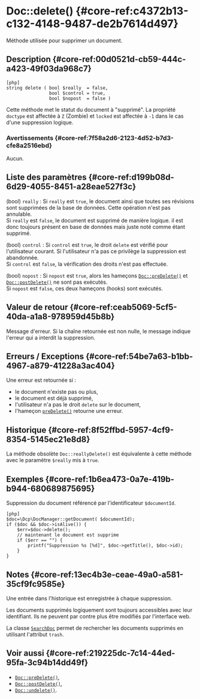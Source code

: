 # Doc::delete() {#core-ref:c4372b13-c132-4148-9487-de2b7614d497}

<div class="short-description" markdown="1">
Méthode utilisée pour supprimer un document.
</div>

## Description {#core-ref:00d0521d-cb59-444c-a423-49f03da968c7}

    [php]
    string delete ( bool $really  = false, 
                    bool $control = true, 
                    bool $nopost  = false )

Cette méthode met le statut du document à "supprimé". La propriété `doctype`
est affectée à `Z` (Zombie) et `locked` est affectée à `-1` dans le cas d'une
suppression logique.

### Avertissements {#core-ref:7f58a2d6-2123-4d52-b7d3-cfe8a2516ebd}

Aucun.

## Liste des paramètres {#core-ref:d199b08d-6d29-4055-8451-a28eae527f3c}


(bool) `really`
:   Si `really` est `true`, le document ainsi que toutes ses révisions sont 
    supprimées de la base de données. Cette opération n'est pas annulable.  
    Si `really` est `false`, le document est supprimé de manière logique. il
    est donc toujours présent en base de données mais juste noté comme étant
    supprimé.

(bool) `control`
:   Si `control` est `true`, le droit `delete` est vérifié pour l'utilisateur
    courant. Si l'utilisateur n'a pas ce privilège la suppression est abandonnée.  
    Si `control` est `false`, la vérification des droits n'est pas effectuée.


(bool) `nopost`
:   Si `nopost` est `true`, alors les hameçons [`Doc::preDelete()`][docpreDelete]
    et [`Doc::postDelete()`][docpostDelete] ne sont pas exécutés.  
    Si `nopost` est `false`, ces deux hameçons (hooks) sont exécutés.

## Valeur de retour {#core-ref:ceab5069-5cf5-40da-a1a8-978959d45b8b}

Message d'erreur. Si la chaîne retournée est non nulle, le message indique
l'erreur qui a interdit la suppression.

## Erreurs / Exceptions {#core-ref:54be7a63-b1bb-4967-a879-41228a3ac404}

Une erreur est retournée si :

*   le document n'existe pas ou plus,
*   le document est déjà supprimé,
*   l'utilisateur n'a pas le droit `delete` sur le document,
*   l'hameçon [`preDelete()`][docpredelete] retourne une erreur.

## Historique {#core-ref:8f52ffbd-5957-4cf9-8354-5145ec21e8d8}

La méthode obsolète `Doc::reallyDelete()` est équivalente à cette méthode avec
le paramètre `$really` mis à `true`.

## Exemples {#core-ref:1b6ea473-0a7e-419b-b944-680689875695}

Suppression du document référencé par l'identificateur `$documentId`.

    [php]
    $doc=\Dcp\DocManager::getDocument( $documentId);
    if ($doc && $doc->isAlive()) {
        $err=$doc->delete();
        // maintenant le document est supprime
        if ($err == "") {
            printf("Suppression %s [%d]", $doc->getTitle(), $doc->id);
        }
    }

## Notes {#core-ref:13ec4b3e-ceae-49a0-a581-35cf9fc9585e}

Une entrée dans l'historique est enregistrée à chaque suppression.

Les documents supprimés logiquement sont toujours accessibles avec leur
identifiant. Ils ne peuvent par contre plus être modifiés par l'interface web.

La classe [`SearchDoc`][searchdoc] permet de rechercher les documents supprimés
en utilisant l'attribut `trash`.

## Voir aussi {#core-ref:219225dc-7c14-44ed-95fa-3c94b14dd49f}

*   [`Doc::preDelete()`][docpreDelete],
*   [`Doc::postDelete()`][docpostDelete],
*   [`Doc::undelete()`][undelete].

<!-- links -->
[docstore]:         #core-ref:b8540d13-ece6-4e9e-9b72-6a56bca9da12
[docpostcreated]:   #core-ref:b8f80e6b-a374-4bf4-bc76-47290cd69c45 "Hameçon Doc::postCreated()"
[docpoststore]:     #core-ref:99520a31-0aef-4bc6-b20a-114737059d17 "Hameçon Doc::postStore()"
[docprestore]:      #core-ref:3517da95-82fe-4adb-8bc4-ef49ca55edb0 "Hameçon Doc::preStore()"
[docprecreated]:    #core-ref:e85aa9d4-5e62-4a60-9d1c-f60433301747 "Hameçon Doc::preCreated()"
[docprerefresh]:    #core-ref:580d6be1-6b6a-439b-abd7-34b26cfaf2e5 "Hameçon Doc::preRefresh()"
[docpostrefresh]:   #core-ref:9352c534-3691-41e3-b293-599db8e9a4fd "Hameçon Doc::postRefresh()"
[docpreimport]:     #core-ref:adb6ba8b-15c4-42d3-97dc-1da16c2112ae "Hameçon Doc::preImport()"
[docpostimport]:    #core-ref:9de7e922-150a-416b-b846-b6e195bf0921 "Hameçon Doc::postImport()"
[docpreundelete]:   #core-ref:6ec8e3bc-90d2-4577-9152-a1a1f9341751  "Hameçon Doc::preUndelete()"
[docpostundelete]:  #core-ref:7d851f54-d167-4ecd-bbec-d3670023cc36  "Hameçon Doc::postUndelete()"
[undelete]:         #core-ref:e48b02c7-c684-4f71-a731-ac92064d13ae
[docpostDelete]:   #core-ref:8db8e5e0-b15e-4cfe-a891-66850df15b1e "Hameçon Doc::postDelete()"
[docpreDelete]:    #core-ref:dca7b2bd-fc69-4f6f-ab12-fb0de91dce8c "Hameçon Doc::preDelete()"
[searchdoc]:        #core-ref:a5216d5c-4e0f-4e3c-9553-7cbfda6b3255